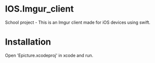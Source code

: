 # IOS.Imgur_client
School project - This is an Imgur client made for iOS devices using swift.

# Installation
Open 'Epicture.xcodeproj' in xcode and run.
